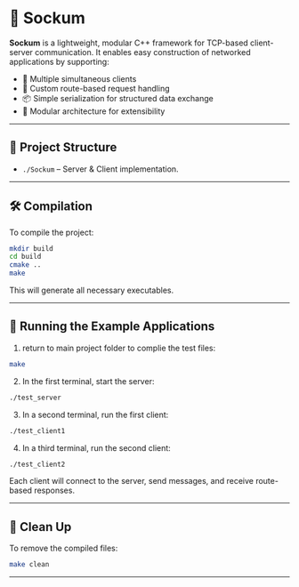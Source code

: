 

# 🧦 Sockum

**Sockum** is a lightweight, modular C++ framework for TCP-based client-server communication. It enables easy construction of networked applications by supporting:

- 🔁 Multiple simultaneous clients
- 🔧 Custom route-based request handling
- 📦 Simple serialization for structured data exchange
- 🧩 Modular architecture for extensibility

---

## 📁 Project Structure

- `./Sockum` – Server & Client implementation.

---


## 🛠️ Compilation

To compile the project:

```bash
mkdir build
cd build
cmake ..
make
```

This will generate all necessary executables.

---

## 🚀 Running the Example Applications

1. return to main project folder to complie the test files:

```bash
make
```

2. In the first terminal, start the server:

```bash
./test_server
```

3. In a second terminal, run the first client:

```bash
./test_client1
```

4. In a third terminal, run the second client:

```bash
./test_client2
```

Each client will connect to the server, send messages, and receive route-based responses.

---

## 🧹 Clean Up

To remove the compiled files:

```bash
make clean
```

---

